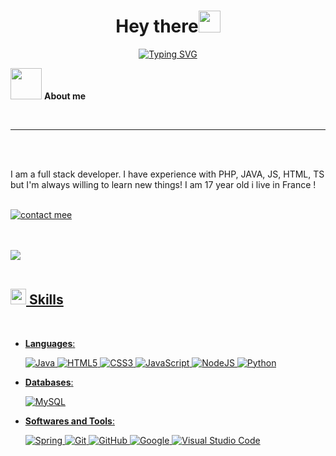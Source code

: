 <h1 align="center"><b>Hey there</b><img src="https://media.giphy.com/media/hvRJCLFzcasrR4ia7z/giphy.gif" width="35"></h1>

<p align="center">
  <a href="https://discord.gg/l-institut-1065340906963730502"><img src="https://readme-typing-svg.demolab.com?font=Playwrite+Italia+Moderna&pause=1000&color=0CF7ED&center=true&random=false&width=435&lines=Slynxe%2C+French+full-stack+dev;Creator+of+AndarisRP+FiveM" alt="Typing SVG" /></a>


 <img src = "https://cdn.discordapp.com/emojis/1057946941150986260.gif" width=50px> **About me**

<br>


---
<br><br>

I am a full stack developer. I have experience with PHP, JAVA, JS, HTML, TS but I'm always willing to learn new things! I am 17 year old i live in France !
<br><br>

<a href="https://discord.com/channels/@me/705852034695561256"> <img src="https://discord.c99.nl/widget/theme-4/705852034695561256.png" alt="contact mee">

<br><br>
<img src="https://user-images.githubusercontent.com/73097560/115834477-dbab4500-a447-11eb-908a-139a6edaec5c.gif"><br><br>

## <img src="https://media2.giphy.com/media/QssGEmpkyEOhBCb7e1/giphy.gif?cid=ecf05e47a0n3gi1bfqntqmob8g9aid1oyj2wr3ds3mg700bl&rid=giphy.gif" width ="25"><b> Skills</b>
<br>

<p align="center">

- **Languages**:
    
    ![Java](https://img.shields.io/badge/java-%23ED8B00.svg?style=for-the-badge&logo=java&logoColor=white)
    ![HTML5](https://img.shields.io/badge/HTML5%20-%23E34F26.svg?style=for-the-badge&logo=html5&logoColor=white)
    ![CSS3](https://img.shields.io/badge/CSS%20-%231572B6.svg?style=for-the-badge&logo=css3&logoColor=white)
    ![JavaScript](https://img.shields.io/badge/JavaScript%20-%23F7DF1E.svg?style=for-the-badge&logo=javascript&logoColor=black)
    ![NodeJS](https://img.shields.io/badge/node.js-6DA55F?style=for-the-badge&logo=node.js&logoColor=white)
    ![Python](https://img.shields.io/badge/python-3670A0?style=for-the-badge&logo=python&logoColor=ffdd54)

- **Databases**:

    ![MySQL](https://img.shields.io/badge/mysql-%2300f.svg?style=for-the-badge&logo=mysql&logoColor=white)

- **Softwares and Tools**:
    
    ![Spring](https://img.shields.io/badge/spring-%236DB33F.svg?style=for-the-badge&logo=spring&logoColor=white)
    ![Git](https://img.shields.io/badge/git-%23F05033.svg?style=for-the-badge&logo=git&logoColor=white)
    ![GitHub](https://img.shields.io/badge/github-%23121011.svg?style=for-the-badge&logo=github&logoColor=white)
    ![Google](https://img.shields.io/badge/google-%234285F4.svg?style=for-the-badge&logo=google&logoColor=white)
    ![Visual Studio Code](https://img.shields.io/badge/Visual%20Studio%20Code-0078d7.svg?style=for-the-badge&logo=visual-studio-code&logoColor=white)

<br>

</p>
